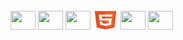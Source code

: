 
<div dir="auto"><br>
  <img align="center" height="30" width="40" src="https://cdn.jsdelivr.net/gh/devicons/devicon/icons/cplusplus/cplusplus-original.svg" style="max-width: 100%;">
  <img align="center" height="30" width="40" src="https://cdn.jsdelivr.net/gh/devicons/devicon/icons/csharp/csharp-original.svg" style="max-width: 100%;">
  <img align="center" height="30" width="40" src="https://cdn.jsdelivr.net/gh/devicons/devicon/icons/unity/unity-original.svg" style="background-color: #fff;max-width: 100%;">
  <img align="center" height="30" width="40" src="https://raw.githubusercontent.com/devicons/devicon/master/icons/html5/html5-original.svg" style="max-width: 100%;">
  <img align="center" height="30" width="40" src="https://cdn.jsdelivr.net/gh/devicons/devicon/icons/unrealengine/unrealengine-original.svg" style="max-width: 100%;">
  <img align="center" height="30" width="40" src="https://cdn.jsdelivr.net/gh/devicons/devicon/icons/typescript/typescript-original.svg" style="max-width: 100%;">
</div>
